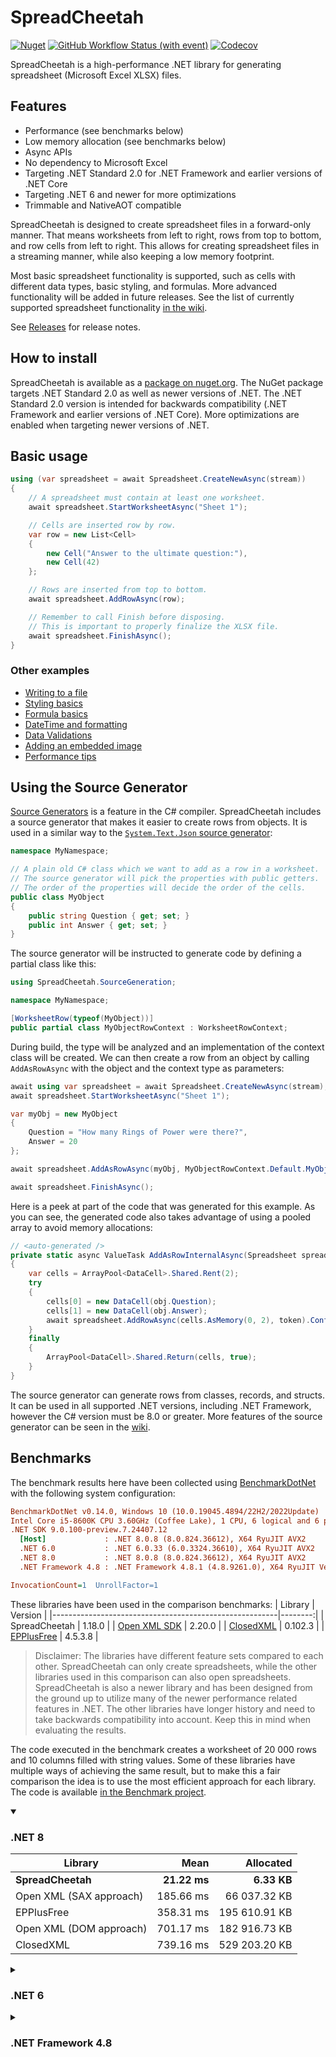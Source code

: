 # SpreadCheetah

[![Nuget](https://img.shields.io/nuget/v/SpreadCheetah?logo=nuget)](https://www.nuget.org/packages/SpreadCheetah)
[![GitHub Workflow Status (with event)](https://img.shields.io/github/actions/workflow/status/sveinungf/spreadcheetah/dotnet.yml?logo=github)](https://github.com/sveinungf/spreadcheetah/actions/workflows/dotnet.yml)
[![Codecov](https://img.shields.io/codecov/c/gh/sveinungf/spreadcheetah?logo=codecov)](https://app.codecov.io/gh/sveinungf/spreadcheetah)

SpreadCheetah is a high-performance .NET library for generating spreadsheet (Microsoft Excel XLSX) files.

## Features
- Performance (see benchmarks below)
- Low memory allocation (see benchmarks below)
- Async APIs
- No dependency to Microsoft Excel
- Targeting .NET Standard 2.0 for .NET Framework and earlier versions of .NET Core
- Targeting .NET 6 and newer for more optimizations
- Trimmable and NativeAOT compatible

SpreadCheetah is designed to create spreadsheet files in a forward-only manner.
That means worksheets from left to right, rows from top to bottom, and row cells from left to right.
This allows for creating spreadsheet files in a streaming manner, while also keeping a low memory footprint.

Most basic spreadsheet functionality is supported, such as cells with different data types, basic styling, and formulas. More advanced functionality will be added in future releases. See the list of currently supported spreadsheet functionality [in the wiki](https://github.com/sveinungf/spreadcheetah/wiki#supported-spreadsheet-functionality).

See [Releases](https://github.com/sveinungf/spreadcheetah/releases) for release notes.

## How to install
SpreadCheetah is available as a [package on nuget.org](https://www.nuget.org/packages/SpreadCheetah). The NuGet package targets .NET Standard 2.0 as well as newer versions of .NET. The .NET Standard 2.0 version is intended for backwards compatibility (.NET Framework and earlier versions of .NET Core). More optimizations are enabled when targeting newer versions of .NET.

## Basic usage
```cs
using (var spreadsheet = await Spreadsheet.CreateNewAsync(stream))
{
    // A spreadsheet must contain at least one worksheet.
    await spreadsheet.StartWorksheetAsync("Sheet 1");

    // Cells are inserted row by row.
    var row = new List<Cell>
    {
        new Cell("Answer to the ultimate question:"),
        new Cell(42)
    };

    // Rows are inserted from top to bottom.
    await spreadsheet.AddRowAsync(row);

    // Remember to call Finish before disposing.
    // This is important to properly finalize the XLSX file.
    await spreadsheet.FinishAsync();
}
```

### Other examples
- [Writing to a file](https://github.com/sveinungf/spreadcheetah-samples/blob/main/SpreadCheetahSamples/WriteToFile.cs)
- [Styling basics](https://github.com/sveinungf/spreadcheetah-samples/blob/main/SpreadCheetahSamples/StylingBasics.cs)
- [Formula basics](https://github.com/sveinungf/spreadcheetah-samples/blob/main/SpreadCheetahSamples/FormulaBasics.cs)
- [DateTime and formatting](https://github.com/sveinungf/spreadcheetah-samples/blob/main/SpreadCheetahSamples/DateTimeAndFormatting.cs)
- [Data Validations](https://github.com/sveinungf/spreadcheetah-samples/blob/main/SpreadCheetahSamples/DataValidations.cs)
- [Adding an embedded image](https://github.com/sveinungf/spreadcheetah/wiki/Adding-an-embedded-image)
- [Performance tips](https://github.com/sveinungf/spreadcheetah-samples/blob/main/SpreadCheetahSamples/PerformanceTips.cs)

## Using the Source Generator
[Source Generators](https://devblogs.microsoft.com/dotnet/introducing-c-source-generators) is a feature in the C# compiler. SpreadCheetah includes a source generator that makes it easier to create rows from objects. It is used in a similar way to the [`System.Text.Json` source generator](https://devblogs.microsoft.com/dotnet/try-the-new-system-text-json-source-generator/):
```cs
namespace MyNamespace;

// A plain old C# class which we want to add as a row in a worksheet.
// The source generator will pick the properties with public getters.
// The order of the properties will decide the order of the cells.
public class MyObject
{
    public string Question { get; set; }
    public int Answer { get; set; }
}
```

The source generator will be instructed to generate code by defining a partial class like this:
```cs
using SpreadCheetah.SourceGeneration;

namespace MyNamespace;

[WorksheetRow(typeof(MyObject))]
public partial class MyObjectRowContext : WorksheetRowContext;
```

During build, the type will be analyzed and an implementation of the context class will be created. We can then create a row from an object by calling `AddAsRowAsync` with the object and the context type as parameters:
```cs
await using var spreadsheet = await Spreadsheet.CreateNewAsync(stream);
await spreadsheet.StartWorksheetAsync("Sheet 1");

var myObj = new MyObject
{
    Question = "How many Rings of Power were there?",
    Answer = 20
};

await spreadsheet.AddAsRowAsync(myObj, MyObjectRowContext.Default.MyObject);

await spreadsheet.FinishAsync();
```

Here is a peek at part of the code that was generated for this example. As you can see, the generated code also takes advantage of using a pooled array to avoid memory allocations:
```cs
// <auto-generated />
private static async ValueTask AddAsRowInternalAsync(Spreadsheet spreadsheet, MyObject obj, CancellationToken token)
{
    var cells = ArrayPool<DataCell>.Shared.Rent(2);
    try
    {
        cells[0] = new DataCell(obj.Question);
        cells[1] = new DataCell(obj.Answer);
        await spreadsheet.AddRowAsync(cells.AsMemory(0, 2), token).ConfigureAwait(false);
    }
    finally
    {
        ArrayPool<DataCell>.Shared.Return(cells, true);
    }
}
```

The source generator can generate rows from classes, records, and structs. It can be used in all supported .NET versions, including .NET Framework, however the C# version must be 8.0 or greater.
More features of the source generator can be seen in the [wiki](https://github.com/sveinungf/spreadcheetah/wiki/Source-generator).

## Benchmarks
The benchmark results here have been collected using [BenchmarkDotNet](https://github.com/dotnet/benchmarkdotnet) with the following system configuration:

``` ini
BenchmarkDotNet v0.14.0, Windows 10 (10.0.19045.4894/22H2/2022Update)
Intel Core i5-8600K CPU 3.60GHz (Coffee Lake), 1 CPU, 6 logical and 6 physical cores
.NET SDK 9.0.100-preview.7.24407.12
  [Host]             : .NET 8.0.8 (8.0.824.36612), X64 RyuJIT AVX2
  .NET 6.0           : .NET 6.0.33 (6.0.3324.36610), X64 RyuJIT AVX2
  .NET 8.0           : .NET 8.0.8 (8.0.824.36612), X64 RyuJIT AVX2
  .NET Framework 4.8 : .NET Framework 4.8.1 (4.8.9261.0), X64 RyuJIT VectorSize=256

InvocationCount=1  UnrollFactor=1
```

These libraries have been used in the comparison benchmarks:
| Library                                                | Version |
|--------------------------------------------------------|--------:|
| SpreadCheetah                                          |  1.18.0 |
| [Open XML SDK](https://github.com/dotnet/Open-XML-SDK) |  2.20.0 |
| [ClosedXML](https://github.com/ClosedXML/ClosedXML)    | 0.102.3 |
| [EPPlusFree](https://github.com/rimland/EPPlus)        | 4.5.3.8 |

> Disclaimer: The libraries have different feature sets compared to each other.
> SpreadCheetah can only create spreadsheets, while the other libraries used in this comparison
> can also open spreadsheets. SpreadCheetah is also a newer library and has been designed from
> the ground up to utilize many of the newer performance related features in .NET. The other
> libraries have longer history and need to take backwards compatibility into account.
> Keep this in mind when evaluating the results.

The code executed in the benchmark creates a worksheet of 20 000 rows and 10 columns filled
with string values. Some of these libraries have multiple ways of achieving the same result,
but to make this a fair comparison the idea is to use the most efficient approach for each library.
The code is available [in the Benchmark project](https://github.com/sveinungf/spreadcheetah/blob/main/SpreadCheetah.Benchmark/Benchmarks/StringCells.cs).

<details open>
<summary><h3>.NET 8</h3></summary>

|                    Library |         Mean |     Allocated |
|----------------------------|-------------:|--------------:|
|          **SpreadCheetah** | **21.22 ms** |   **6.33 KB** |
|    Open XML (SAX approach) |    185.66 ms |  66 037.32 KB |
|                 EPPlusFree |    358.31 ms | 195 610.91 KB |
|    Open XML (DOM approach) |    701.17 ms | 182 916.73 KB |
|                  ClosedXML |    739.16 ms | 529 203.20 KB |
</details>


<details>
<summary><h3>.NET 6</h3></summary>

|                    Library |         Mean |     Allocated |
|----------------------------|-------------:|--------------:|
|          **SpreadCheetah** | **25.05 ms** |   **6.52 KB** |
|    Open XML (SAX approach) |    234.12 ms |  66 052.24 KB |
|                 EPPlusFree |    407.38 ms | 195 791.84 KB |
|    Open XML (DOM approach) |    803.30 ms | 182 926.09 KB |
|                  ClosedXML |    874.41 ms | 529 844.80 KB |
</details>


<details>
<summary><h3>.NET Framework 4.8</h3></summary>

|                    Library |         Mean |     Allocated |
|----------------------------|-------------:|--------------:|
|          **SpreadCheetah** | **72.34 ms** | **152.23 KB** |
|    Open XML (SAX approach) |    408.03 ms |  43 317.24 KB |
|                 EPPlusFree |    622.80 ms | 286 141.77 KB |
|    Open XML (DOM approach) |  1,070.28 ms | 161 067.34 KB |
|                  ClosedXML |  1,319.16 ms | 509 205.80 KB |
</details>
